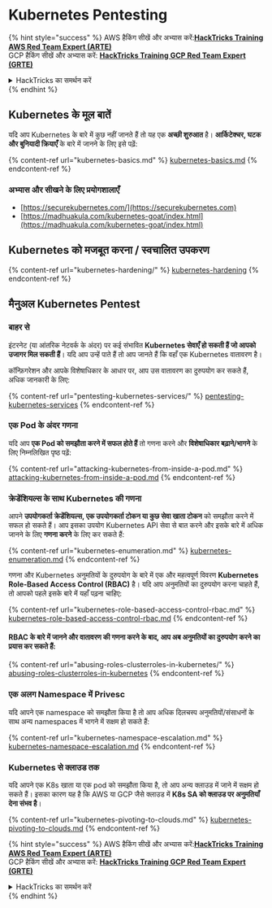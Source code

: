# Kubernetes Pentesting

{% hint style="success" %}
AWS हैकिंग सीखें और अभ्यास करें:<img src="../../.gitbook/assets/image (1).png" alt="" data-size="line">[**HackTricks Training AWS Red Team Expert (ARTE)**](https://training.hacktricks.xyz/courses/arte)<img src="../../.gitbook/assets/image (1).png" alt="" data-size="line">\
GCP हैकिंग सीखें और अभ्यास करें: <img src="../../.gitbook/assets/image (2).png" alt="" data-size="line">[**HackTricks Training GCP Red Team Expert (GRTE)**<img src="../../.gitbook/assets/image (2).png" alt="" data-size="line">](https://training.hacktricks.xyz/courses/grte)

<details>

<summary>HackTricks का समर्थन करें</summary>

* [**सदस्यता योजनाएँ**](https://github.com/sponsors/carlospolop) देखें!
* **💬 [**Discord समूह**](https://discord.gg/hRep4RUj7f) या [**telegram समूह**](https://t.me/peass) में शामिल हों या **Twitter** 🐦 पर हमें **फॉलो करें** [**@hacktricks\_live**](https://twitter.com/hacktricks\_live)**.**
* **हैकिंग ट्रिक्स साझा करें और** [**HackTricks**](https://github.com/carlospolop/hacktricks) और [**HackTricks Cloud**](https://github.com/carlospolop/hacktricks-cloud) github repos में PRs सबमिट करें।

</details>
{% endhint %}

## Kubernetes के मूल बातें

यदि आप Kubernetes के बारे में कुछ नहीं जानते हैं तो यह एक **अच्छी शुरुआत** है। **आर्किटेक्चर, घटक और बुनियादी क्रियाएँ** के बारे में जानने के लिए इसे पढ़ें:

{% content-ref url="kubernetes-basics.md" %}
[kubernetes-basics.md](kubernetes-basics.md)
{% endcontent-ref %}

### अभ्यास और सीखने के लिए प्रयोगशालाएँ

* [https://securekubernetes.com/](https://securekubernetes.com)
* [https://madhuakula.com/kubernetes-goat/index.html](https://madhuakula.com/kubernetes-goat/index.html)

## Kubernetes को मजबूत करना / स्वचालित उपकरण

{% content-ref url="kubernetes-hardening/" %}
[kubernetes-hardening](kubernetes-hardening/)
{% endcontent-ref %}

## मैनुअल Kubernetes Pentest

### बाहर से

इंटरनेट (या आंतरिक नेटवर्क के अंदर) पर कई संभावित **Kubernetes सेवाएँ हो सकती हैं जो आपको उजागर मिल सकती हैं**। यदि आप उन्हें पाते हैं तो आप जानते हैं कि वहाँ एक Kubernetes वातावरण है।

कॉन्फ़िगरेशन और आपके विशेषाधिकार के आधार पर, आप उस वातावरण का दुरुपयोग कर सकते हैं, अधिक जानकारी के लिए:

{% content-ref url="pentesting-kubernetes-services/" %}
[pentesting-kubernetes-services](pentesting-kubernetes-services/)
{% endcontent-ref %}

### एक Pod के अंदर गणना

यदि आप **एक Pod को समझौता करने में सफल होते हैं** तो गणना करने और **विशेषाधिकार बढ़ाने/भागने** के लिए निम्नलिखित पृष्ठ पढ़ें:

{% content-ref url="attacking-kubernetes-from-inside-a-pod.md" %}
[attacking-kubernetes-from-inside-a-pod.md](attacking-kubernetes-from-inside-a-pod.md)
{% endcontent-ref %}

### क्रेडेंशियल्स के साथ Kubernetes की गणना

आपने **उपयोगकर्ता क्रेडेंशियल्स, एक उपयोगकर्ता टोकन या कुछ सेवा खाता टोकन** को समझौता करने में सफल हो सकते हैं। आप इसका उपयोग Kubernetes API सेवा से बात करने और इसके बारे में अधिक जानने के लिए **गणना करने** के लिए कर सकते हैं:

{% content-ref url="kubernetes-enumeration.md" %}
[kubernetes-enumeration.md](kubernetes-enumeration.md)
{% endcontent-ref %}

गणना और Kubernetes अनुमतियों के दुरुपयोग के बारे में एक और महत्वपूर्ण विवरण **Kubernetes Role-Based Access Control (RBAC)** है। यदि आप अनुमतियों का दुरुपयोग करना चाहते हैं, तो आपको पहले इसके बारे में यहाँ पढ़ना चाहिए:

{% content-ref url="kubernetes-role-based-access-control-rbac.md" %}
[kubernetes-role-based-access-control-rbac.md](kubernetes-role-based-access-control-rbac.md)
{% endcontent-ref %}

#### RBAC के बारे में जानने और वातावरण की गणना करने के बाद, आप अब अनुमतियों का दुरुपयोग करने का प्रयास कर सकते हैं:

{% content-ref url="abusing-roles-clusterroles-in-kubernetes/" %}
[abusing-roles-clusterroles-in-kubernetes](abusing-roles-clusterroles-in-kubernetes/)
{% endcontent-ref %}

### एक अलग Namespace में Privesc

यदि आपने एक namespace को समझौता किया है तो आप अधिक दिलचस्प अनुमतियों/संसाधनों के साथ अन्य namespaces में भागने में सक्षम हो सकते हैं:

{% content-ref url="kubernetes-namespace-escalation.md" %}
[kubernetes-namespace-escalation.md](kubernetes-namespace-escalation.md)
{% endcontent-ref %}

### Kubernetes से क्लाउड तक

यदि आपने एक K8s खाता या एक pod को समझौता किया है, तो आप अन्य क्लाउड में जाने में सक्षम हो सकते हैं। इसका कारण यह है कि AWS या GCP जैसे क्लाउड में **K8s SA को क्लाउड पर अनुमतियाँ देना संभव है**।

{% content-ref url="kubernetes-pivoting-to-clouds.md" %}
[kubernetes-pivoting-to-clouds.md](kubernetes-pivoting-to-clouds.md)
{% endcontent-ref %}

{% hint style="success" %}
AWS हैकिंग सीखें और अभ्यास करें:<img src="../../.gitbook/assets/image (1).png" alt="" data-size="line">[**HackTricks Training AWS Red Team Expert (ARTE)**](https://training.hacktricks.xyz/courses/arte)<img src="../../.gitbook/assets/image (1).png" alt="" data-size="line">\
GCP हैकिंग सीखें और अभ्यास करें: <img src="../../.gitbook/assets/image (2).png" alt="" data-size="line">[**HackTricks Training GCP Red Team Expert (GRTE)**<img src="../../.gitbook/assets/image (2).png" alt="" data-size="line">](https://training.hacktricks.xyz/courses/grte)

<details>

<summary>HackTricks का समर्थन करें</summary>

* [**सदस्यता योजनाएँ**](https://github.com/sponsors/carlospolop) देखें!
* **💬 [**Discord समूह**](https://discord.gg/hRep4RUj7f) या [**telegram समूह**](https://t.me/peass) में शामिल हों या **Twitter** 🐦 पर हमें **फॉलो करें** [**@hacktricks\_live**](https://twitter.com/hacktricks\_live)**.**
* **हैकिंग ट्रिक्स साझा करें और** [**HackTricks**](https://github.com/carlospolop/hacktricks) और [**HackTricks Cloud**](https://github.com/carlospolop/hacktricks-cloud) github repos में PRs सबमिट करें।

</details>
{% endhint %}
